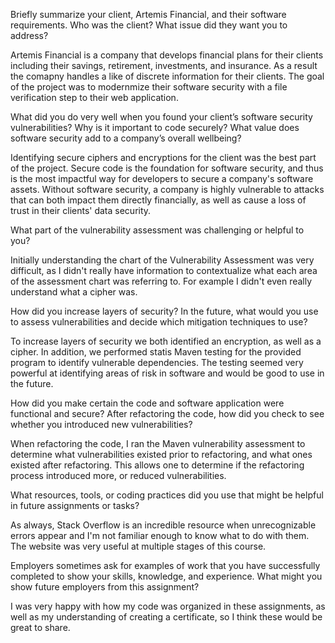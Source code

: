 Briefly summarize your client, Artemis Financial, and their software requirements. Who was the client? What issue did they want you to address?

Artemis Financial is a company that develops financial plans for their clients including their savings, retirement, investments, and insurance. As a result the comapny handles a like of discrete information for their clients. The goal of the project was to modernmize their software security with a file verification step to their web application.

What did you do very well when you found your client’s software security vulnerabilities? Why is it important to code securely? What value does software security add to a company’s overall wellbeing?

Identifying secure ciphers and encryptions for the client was the best part of the project. Secure code is the foundation for software security, and thus is the most impactful way for developers to secure a company's software assets. Without software security, a company is highly vulnerable to attacks that can both impact them directly financially, as well as cause a loss of trust in their clients' data security.

What part of the vulnerability assessment was challenging or helpful to you?

Initially understanding the chart of the Vulnerability Assessment was very difficult, as I didn't really have information to contextualize what each area of the assessment chart was referring to. For example I didn't even really understand what a cipher was.

How did you increase layers of security? In the future, what would you use to assess vulnerabilities and decide which mitigation techniques to use?

To increase layers of security we both identified an encryption, as well as a cipher. In addition, we performed statis Maven testing for the provided program to identify vulnerable dependencies. The testing seemed very powerful at identifying areas of risk in software and would be good to use in the future.

How did you make certain the code and software application were functional and secure? After refactoring the code, how did you check to see whether you introduced new vulnerabilities?

When refactoring the code, I ran the Maven vulnerability assessment to determine what vulnerabilities existed prior to refactoring, and what ones existed after refactoring. This allows one to determine if the refactoring process introduced more, or reduced vulnerabilities.

What resources, tools, or coding practices did you use that might be helpful in future assignments or tasks?

As always, Stack Overflow is an incredible resource when unrecognizable errors appear and I'm not familiar enough to know what to do with them. The website was very useful at multiple stages of this course.

Employers sometimes ask for examples of work that you have successfully completed to show your skills, knowledge, and experience. What might you show future employers from this assignment?

I was very happy with how my code was organized in these assignments, as well as my understanding of creating a certificate, so I think these would be great to share.
